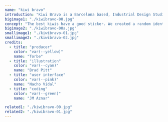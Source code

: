 ```yaml
---
name: "kiwi bravo"
introduction: "Kiwi Bravo is a Barcelona based, Industrial Design Studio, that focuses in product communication through images, formed by Raúl Arribas and Gonzalo Sánchez de Lollano."
bigimage1: "./kiwibravo-00.jpg"
concept: "The best kiwis have a good sticker. We created a random identity to pair with the random name of the product communication duo Kiwi Bravo."
bigimage2: "./kiwibravo-00a.jpg"
smallimage1: "./kiwibravo-01.jpg"
smallimage2: "./kiwibravo-02.jpg"
credits:
  - title: "producer"
    color: "var(--yellow)"
    name: "Torbe"
  - title: "illustration"
    color: "var(--cyan)"
    name: "Brad Pitt"
  - title: "user interface"
    color: "var(--pink)"
    name: "Nacho Vidal"
  - title: "coding"
    color: "var(--green)"
    name: "JM Aznar"

related1: "./kiwibravo-00.jpg"
related2: "./kiwibravo-01.jpg"
---
```

